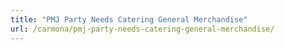 ```yaml
---
title: "PMJ Party Needs Catering General Merchandise"
url: /carmona/pmj-party-needs-catering-general-merchandise/
---
```

